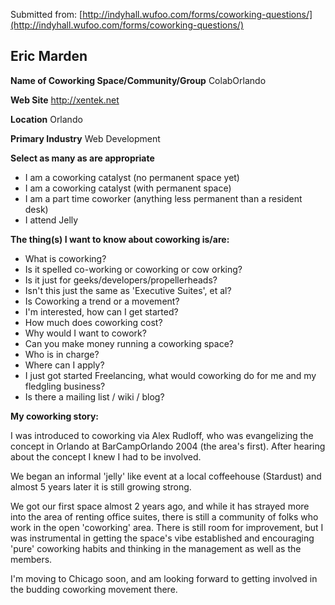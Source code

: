 Submitted from: [http://indyhall.wufoo.com/forms/coworking-questions/](http://indyhall.wufoo.com/forms/coworking-questions/)

## Eric Marden

**Name of Coworking Space/Community/Group** ColabOrlando

**Web Site** http://xentek.net

**Location** Orlando

**Primary Industry** Web Development

**Select as many as are appropriate**

* I am a coworking catalyst (no permanent space yet)
* I am a coworking catalyst (with permanent space)
* I am a part time coworker (anything less permanent than a resident desk)
* I attend Jelly

**The thing(s) I want to know about coworking is/are:**

* What is coworking?
* Is it spelled co-working or coworking or cow orking?
* Is it just for geeks/developers/propellerheads?
* Isn't this just the same as 'Executive Suites', et al?
* Is Coworking a trend or a movement?
* I'm interested, how can I get started?
* How much does coworking cost?
* Why would I want to cowork?
* Can you make money running a coworking space?
* Who is in charge?
* Where can I apply?
* I just got started Freelancing, what would coworking do for me and my fledgling business?
* Is there a mailing list / wiki / blog?

**My coworking story:**

I was introduced to coworking via Alex Rudloff, who was evangelizing the concept in Orlando at BarCampOrlando 2004 (the area's first). After hearing about the concept I knew I had to be involved.

We began an informal 'jelly' like event at a local coffeehouse (Stardust) and almost 5 years later it is still growing strong.

We got our first space almost 2 years ago, and while it has strayed more into the area of renting office suites, there is still a community of folks who work in the open 'coworking' area. There is still room for improvement, but I was instrumental in getting the space's vibe established and encouraging 'pure' coworking habits and thinking in the management as well as the members.

I'm moving to Chicago soon, and am looking forward to getting involved in the budding coworking movement there.